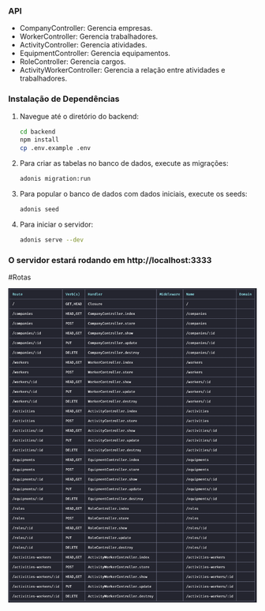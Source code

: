 ### API

- CompanyController: Gerencia empresas.
- WorkerController: Gerencia trabalhadores.
- ActivityController: Gerencia atividades.
- EquipmentController: Gerencia equipamentos.
- RoleController: Gerencia cargos.
- ActivityWorkerController: Gerencia a relação entre atividades e trabalhadores.

### Instalação de Dependências

1. Navegue até o diretório do backend:
   ```sh
   cd backend
   npm install
   cp .env.example .env
   ```

2. Para criar as tabelas no banco de dados, execute as migrações:

   ```sh 
   adonis migration:run
   ```
3. Para popular o banco de dados com dados iniciais, execute os seeds:
    ```sh 
    adonis seed 
    ```
4. Para iniciar o servidor:
   ```sh 
   adonis serve --dev
   ```
### O servidor estará rodando em http://localhost:3333

#Rotas

![](../frontend/images/routes.png)
